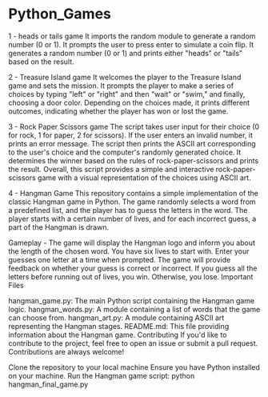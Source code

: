 # Python_Games
1 - heads or tails game
  It imports the random module to generate a random number (0 or 1).
  It prompts the user to press enter to simulate a coin flip.
  It generates a random number (0 or 1) and prints either "heads" or "tails" based on the result.

2 - Treasure Island game
  It welcomes the player to the Treasure Island game and sets the mission.
  It prompts the player to make a series of choices by typing "left" or "right" and then "wait" or "swim," and finally, choosing a door color.
  Depending on the choices made, it prints different outcomes, indicating whether the player has won or lost the game.

3 - Rock Paper Scissors game
  The script takes user input for their choice (0 for rock, 1 for paper, 2 for scissors).
  If the user enters an invalid number, it prints an error message.
  The script then prints the ASCII art corresponding to the user's choice and the computer's randomly generated choice.
  It determines the winner based on the rules of rock-paper-scissors and prints the result.
  Overall, this script provides a simple and interactive rock-paper-scissors game with a visual representation of the choices using ASCII art.

4 - Hangman Game
  This repository contains a simple implementation of the classic Hangman game in Python. 
  The game randomly selects a word from a predefined list, and the player has to guess the letters in the word. 
  The player starts with a certain number of lives, and for each incorrect guess, a part of the Hangman is drawn.
  
  Gameplay - 
  The game will display the Hangman logo and inform you about the length of the chosen word.
  You have six lives to start with.
  Enter your guesses one letter at a time when prompted.
  The game will provide feedback on whether your guess is correct or incorrect.
  If you guess all the letters before running out of lives, you win. Otherwise, you lose.
  Important Files
  
  hangman_game.py: The main Python script containing the Hangman game logic.
  hangman_words.py: A module containing a list of words that the game can choose from.
  hangman_art.py: A module containing ASCII art representing the Hangman stages.
  README.md: This file providing information about the Hangman game.
  Contributing
  If you'd like to contribute to the project, feel free to open an issue or submit a pull request. Contributions are always welcome!

  Clone the repository to your local machine
  Ensure you have Python installed on your machine.
  Run the Hangman game script:
  python hangman_final_game.py

